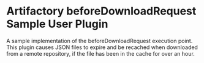 Artifactory beforeDownloadRequest Sample User Plugin
====================================================

A sample implementation of the beforeDownloadRequest execution point. This
plugin causes JSON files to expire and be recached when downloaded from a remote
repository, if the file has been in the cache for over an hour.
